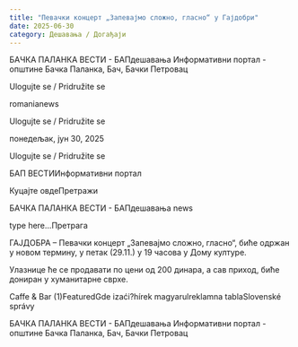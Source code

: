 ```yaml
---
title: "Певачки концерт „Запевајмо сложно, гласно“ у Гајдобри"
date: 2025-06-30
category: Дешавања / Догађаји
---
```


БАЧКА ПАЛАНКА ВЕСТИ - БАПдешавања Информативни портал - општине Бачка Паланка, Бач, Бачки Петровац

Ulogujte se / Pridružite se

romanianews

Ulogujte se / Pridružite se

понедељак, јун 30, 2025

Ulogujte se / Pridružite se

БАП ВЕСТИИнформативни портал

Куцајте овдеПретражи

БАЧКА ПАЛАНКА ВЕСТИ - БАПдешавања news

type here...Претрага

ГАЈДОБРА – Певачки концерт „Запевајмо сложно, гласно“, биће одржан у новом термину, у петак (29.11.) у 19 часова у Дому културе.

Улазнице ће се продавати по цени од 200 динара, а сав приход, биће дониран у хуманитарне сврхе.

Caffe & Bar (1)FeaturedGde izaći?hírek magyarulreklamna tablaSlovenské správy

БАЧКА ПАЛАНКА ВЕСТИ - БАПдешавања Информативни портал - општине Бачка Паланка, Бач, Бачки Петровац
